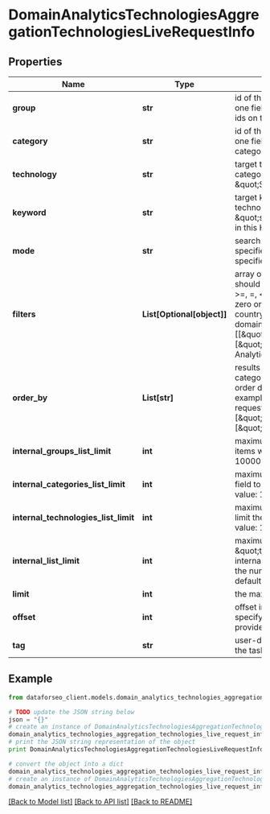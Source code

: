 # DomainAnalyticsTechnologiesAggregationTechnologiesLiveRequestInfo


## Properties

Name | Type | Description | Notes
------------ | ------------- | ------------- | -------------
**group** | **str** | id of the target technology group required field if you don’t specify technology, category  or keyword at least one field (group, category, keyword, technology) must be set you can find the full list of technology group ids on this page example: \&quot;marketing\&quot; | [optional] 
**category** | **str** | id of the target technology category required field if you don’t specify group, keyword or technology at least one field (group, category, keyword, technology) must be set you can find the full list of technology category ids on this page example: \&quot;crm\&quot; | [optional] 
**technology** | **str** | target technology required field if you don’t specify group, keyword or category at least one field (group, category, keyword, technology) must be set you can find the full list of technologies on this page example: \&quot;Salesforce\&quot; | [optional] 
**keyword** | **str** | target keyword in the domain’s meta keywords required field if you don’t specify group, category or technology at least one field (group, category, keyword, technology) must be set UTF-8 encoding example: \&quot;seo\&quot; learn more about rules and limitations of keyword and keywords fields in DataForSEO APIs in this Help Center article | [optional] 
**mode** | **str** | search mode optional field possible search mode types: as_is – search for results exactly matching the specified group ids, category ids, or technology names entry – search for results matching a part of the specified group ids, category ids, or technology names default value: as_is | [optional] 
**filters** | **List[Optional[object]]** | array of results filtering parameters optional field you can add several filters at once (8 filters maximum) you should set a logical operator and, or between the conditions the following operators are supported: &lt;, &lt;&#x3D;, &gt;, &gt;&#x3D;, &#x3D;, &lt;&gt;, in, not_in, like,not_like you can use the % operator with like and not_like to match any string of zero or more characters you can use the following parameters to filter the results: domain_rank, last_visited, country_iso_code, language_code, content_language_code Note: all filtering parameters are taken from the domain_technology_item of the domain_technologies endpoint; example: [[\&quot;country_iso_code\&quot;,\&quot;&#x3D;\&quot;,\&quot;US\&quot;], \&quot;and\&quot;, [\&quot;domain_rank\&quot;,\&quot;&gt;\&quot;,800]]for more information about filters, please refer to Domain Analytics Technologies API – Filters | [optional] 
**order_by** | **List[str]** | results sorting rules optional field you can use the following values to sort the results: groups_count, categories_count, technologies_count possible sorting types: asc – results will be sorted in the ascending order desc – results will be sorted in the descending order you should use a comma to set up a sorting type example: [\&quot;groups_count,desc\&quot;] note that you can set no more than three sorting rules in a single request you should use a comma to separate several sorting rules example: [\&quot;groups_count,desc\&quot;,\&quot;technologies_count,desc\&quot;] default value: [\&quot;groups_count,desc\&quot;,\&quot;categories_count,desc\&quot;,\&quot;technologies_count,desc\&quot;] | [optional] 
**internal_groups_list_limit** | **int** | maximum number of returned technology groups optional field you can use this field to limit the number of items with identical \&quot;group\&quot; in the results default value: 5 minimum value: 1 maximum value: 10000 | [optional] 
**internal_categories_list_limit** | **int** | maximum number of returned technology categories within the same group optional field you can use this field to limit the number of items with identical \&quot;category\&quot; in the results default value: 5 minimum value: 1 maximum value: 10000 | [optional] 
**internal_technologies_list_limit** | **int** | maximum number of returned technologies within the same category optional field you can use this field to limit the number of items with identical \&quot;technology\&quot; in the results default value: 10 minimum value: 1 maximum value: 10000 | [optional] 
**internal_list_limit** | **int** | maximum number of items with identical \&quot;category\&quot;, \&quot;group\&quot;, and \&quot;technology\&quot; optional field if you use this field, the values specified in internal_groups_list_limit, internal_categories_list_limit and internal_technologies_list_limit will be ignored; you can use this field to limit the number of items with identical \&quot;category\&quot;, \&quot;group\&quot;, or \&quot;technology\&quot; default value: 10 minimum value: 1 maximum value: 10000 | [optional] 
**limit** | **int** | the maximum number of returned technologies optional field default value: 100 maximum value: 10000 | [optional] 
**offset** | **int** | offset in the results array of returned domains optional field default value: 0 maximum value: 9999 if you specify the 10 value, the first ten technologies in the results array will be omitted and the data will be provided for the successive technologies | [optional] 
**tag** | **str** | user-defined task identifier optional field the character limit is 255 you can use this parameter to identify the task and match it with the result you will find the specified tag value in the data object of the response | [optional] 

## Example

```python
from dataforseo_client.models.domain_analytics_technologies_aggregation_technologies_live_request_info import DomainAnalyticsTechnologiesAggregationTechnologiesLiveRequestInfo

# TODO update the JSON string below
json = "{}"
# create an instance of DomainAnalyticsTechnologiesAggregationTechnologiesLiveRequestInfo from a JSON string
domain_analytics_technologies_aggregation_technologies_live_request_info_instance = DomainAnalyticsTechnologiesAggregationTechnologiesLiveRequestInfo.from_json(json)
# print the JSON string representation of the object
print DomainAnalyticsTechnologiesAggregationTechnologiesLiveRequestInfo.to_json()

# convert the object into a dict
domain_analytics_technologies_aggregation_technologies_live_request_info_dict = domain_analytics_technologies_aggregation_technologies_live_request_info_instance.to_dict()
# create an instance of DomainAnalyticsTechnologiesAggregationTechnologiesLiveRequestInfo from a dict
domain_analytics_technologies_aggregation_technologies_live_request_info_form_dict = domain_analytics_technologies_aggregation_technologies_live_request_info.from_dict(domain_analytics_technologies_aggregation_technologies_live_request_info_dict)
```
[[Back to Model list]](../README.md#documentation-for-models) [[Back to API list]](../README.md#documentation-for-api-endpoints) [[Back to README]](../README.md)


